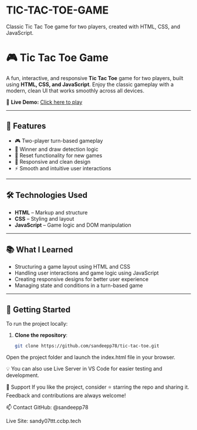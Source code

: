 # TIC-TAC-TOE-GAME
Classic Tic Tac Toe game for two players, created with HTML, CSS, and JavaScript.

# 🎮 Tic Tac Toe Game

A fun, interactive, and responsive **Tic Tac Toe** game for two players, built using **HTML, CSS, and JavaScript**. Enjoy the classic gameplay with a modern, clean UI that works smoothly across all devices.

🔗 **Live Demo:** [Click here to play](https://sandy07ttt.ccbp.tech)

---

## 📌 Features

- 🎮 Two-player turn-based gameplay  
- 🧠 Winner and draw detection logic  
- 🔄 Reset functionality for new games  
- 📱 Responsive and clean design  
- ⚡ Smooth and intuitive user interactions  

---

## 🛠️ Technologies Used

- **HTML** – Markup and structure  
- **CSS** – Styling and layout  
- **JavaScript** – Game logic and DOM manipulation  

---

## 📚 What I Learned

- Structuring a game layout using HTML and CSS  
- Handling user interactions and game logic using JavaScript  
- Creating responsive designs for better user experience  
- Managing state and conditions in a turn-based game  

---

## 🚀 Getting Started

To run the project locally:

1. **Clone the repository**:

   ```bash
   git clone https://github.com/sandeepp78/tic-tac-toe.git
Open the project folder and launch the index.html file in your browser.

💡 You can also use Live Server in VS Code for easier testing and development.

🙌 Support
If you like the project, consider ⭐️ starring the repo and sharing it. Feedback and contributions are always welcome!

📫 Contact
GitHub: @sandeepp78

Live Site: sandy07ttt.ccbp.tech

